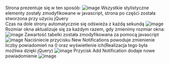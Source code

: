 Strona prezentuje się w ten sposób:
![image](https://user-images.githubusercontent.com/56955430/140968756-d607610f-709a-469c-8d15-09ce694503b0.png)
Wszystkie stylistyczne elementy zostały zmodyfikowane w javascript, strona po części została stworzona przy użyciu jQuery
<br>
Czas na dole strony automatycznie się odświeża z każdą sekundą
![image](https://user-images.githubusercontent.com/56955430/140969009-dc048632-9406-44b6-924d-b9644bb37a64.png)
Rozmiar okna aktualizuje się za każdym razem, gdy zmienimy rozmiar okna:
![image](https://user-images.githubusercontent.com/56955430/140969120-3efefdfb-f65f-4284-9998-54fb5305c0f0.png)
Zawartość tabelki została zmodyfikowana za pomocą javascript
![image](https://user-images.githubusercontent.com/56955430/140969212-156f31c1-6670-444f-90c5-aae396e31828.png)
Naciśniecie przycisku New Notifications powoduje zmienienie liczby powiadomień na 0 oraz wyświetlenie ich(Realizacja tego była możliwa dzięki jQuery)
![image](https://user-images.githubusercontent.com/56955430/140969305-beee3c98-9cf1-4428-896c-5cc200b68bad.png)
Przycisk Add Notification dodaje nowe powiadomienie
![image](https://user-images.githubusercontent.com/56955430/140969381-5e8784e7-3254-4366-9ac9-9a299833086b.png)